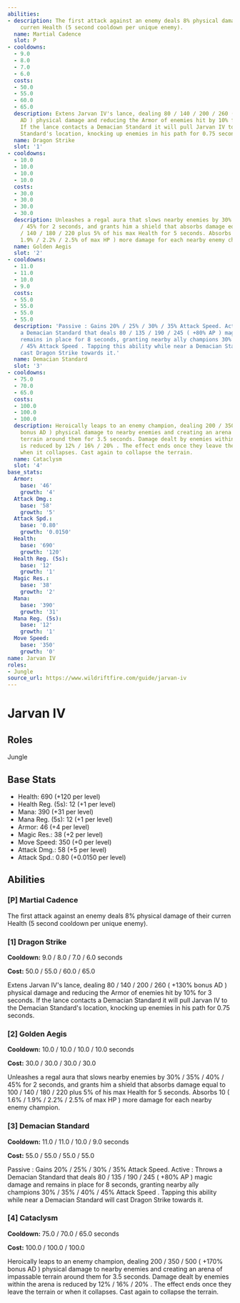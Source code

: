 ```yaml
---
abilities:
- description: The first attack against an enemy deals 8% physical damage of their
    curren Health (5 second cooldown per unique enemy).
  name: Martial Cadence
  slot: P
- cooldowns:
  - 9.0
  - 8.0
  - 7.0
  - 6.0
  costs:
  - 50.0
  - 55.0
  - 60.0
  - 65.0
  description: Extens Jarvan IV's lance, dealing 80 / 140 / 200 / 260 ( +130% bonus
    AD ) physical damage and reducing the Armor of enemies hit by 10% for 3 seconds.
    If the lance contacts a Demacian Standard it will pull Jarvan IV to the Demacian
    Standard's location, knocking up enemies in his path for 0.75 seconds.
  name: Dragon Strike
  slot: '1'
- cooldowns:
  - 10.0
  - 10.0
  - 10.0
  - 10.0
  costs:
  - 30.0
  - 30.0
  - 30.0
  - 30.0
  description: Unleashes a regal aura that slows nearby enemies by 30% / 35% / 40%
    / 45% for 2 seconds, and grants him a shield that absorbs damage equal to 100
    / 140 / 180 / 220 plus 5% of his max Health for 5 seconds. Absorbs 10 ( 1.6% /
    1.9% / 2.2% / 2.5% of max HP ) more damage for each nearby enemy champion.
  name: Golden Aegis
  slot: '2'
- cooldowns:
  - 11.0
  - 11.0
  - 10.0
  - 9.0
  costs:
  - 55.0
  - 55.0
  - 55.0
  - 55.0
  description: 'Passive : Gains 20% / 25% / 30% / 35% Attack Speed. Active : Throws
    a Demacian Standard that deals 80 / 135 / 190 / 245 ( +80% AP ) magic damage and
    remains in place for 8 seconds, granting nearby ally champions 30% / 35% / 40%
    / 45% Attack Speed . Tapping this ability while near a Demacian Standard will
    cast Dragon Strike towards it.'
  name: Demacian Standard
  slot: '3'
- cooldowns:
  - 75.0
  - 70.0
  - 65.0
  costs:
  - 100.0
  - 100.0
  - 100.0
  description: Heroically leaps to an enemy champion, dealing 200 / 350 / 500 ( +170%
    bonus AD ) physical damage to nearby enemies and creating an arena of impassable
    terrain around them for 3.5 seconds. Damage dealt by enemies within the arena
    is reduced by 12% / 16% / 20% . The effect ends once they leave the terrain or
    when it collapses. Cast again to collapse the terrain.
  name: Cataclysm
  slot: '4'
base_stats:
  Armor:
    base: '46'
    growth: '4'
  Attack Dmg.:
    base: '58'
    growth: '5'
  Attack Spd.:
    base: '0.80'
    growth: '0.0150'
  Health:
    base: '690'
    growth: '120'
  Health Reg. (5s):
    base: '12'
    growth: '1'
  Magic Res.:
    base: '38'
    growth: '2'
  Mana:
    base: '390'
    growth: '31'
  Mana Reg. (5s):
    base: '12'
    growth: '1'
  Move Speed:
    base: '350'
    growth: '0'
name: Jarvan IV
roles:
- Jungle
source_url: https://www.wildriftfire.com/guide/jarvan-iv
---
```


# Jarvan IV

## Roles

Jungle

## Base Stats

- Health: 690 (+120 per level)
- Health Reg. (5s): 12 (+1 per level)
- Mana: 390 (+31 per level)
- Mana Reg. (5s): 12 (+1 per level)
- Armor: 46 (+4 per level)
- Magic Res.: 38 (+2 per level)
- Move Speed: 350 (+0 per level)
- Attack Dmg.: 58 (+5 per level)
- Attack Spd.: 0.80 (+0.0150 per level)

## Abilities

### [P] Martial Cadence

The first attack against an enemy deals 8% physical damage of their curren Health (5 second cooldown per unique enemy).

### [1] Dragon Strike

**Cooldown:** 9.0 / 8.0 / 7.0 / 6.0 seconds

**Cost:** 50.0 / 55.0 / 60.0 / 65.0

Extens Jarvan IV's lance, dealing 80 / 140 / 200 / 260 ( +130% bonus AD ) physical damage and reducing the Armor of enemies hit by 10% for 3 seconds. If the lance contacts a Demacian Standard it will pull Jarvan IV to the Demacian Standard's location, knocking up enemies in his path for 0.75 seconds.

### [2] Golden Aegis

**Cooldown:** 10.0 / 10.0 / 10.0 / 10.0 seconds

**Cost:** 30.0 / 30.0 / 30.0 / 30.0

Unleashes a regal aura that slows nearby enemies by 30% / 35% / 40% / 45% for 2 seconds, and grants him a shield that absorbs damage equal to 100 / 140 / 180 / 220 plus 5% of his max Health for 5 seconds. Absorbs 10 ( 1.6% / 1.9% / 2.2% / 2.5% of max HP ) more damage for each nearby enemy champion.

### [3] Demacian Standard

**Cooldown:** 11.0 / 11.0 / 10.0 / 9.0 seconds

**Cost:** 55.0 / 55.0 / 55.0 / 55.0

Passive : Gains 20% / 25% / 30% / 35% Attack Speed. Active : Throws a Demacian Standard that deals 80 / 135 / 190 / 245 ( +80% AP ) magic damage and remains in place for 8 seconds, granting nearby ally champions 30% / 35% / 40% / 45% Attack Speed . Tapping this ability while near a Demacian Standard will cast Dragon Strike towards it.

### [4] Cataclysm

**Cooldown:** 75.0 / 70.0 / 65.0 seconds

**Cost:** 100.0 / 100.0 / 100.0

Heroically leaps to an enemy champion, dealing 200 / 350 / 500 ( +170% bonus AD ) physical damage to nearby enemies and creating an arena of impassable terrain around them for 3.5 seconds. Damage dealt by enemies within the arena is reduced by 12% / 16% / 20% . The effect ends once they leave the terrain or when it collapses. Cast again to collapse the terrain.

